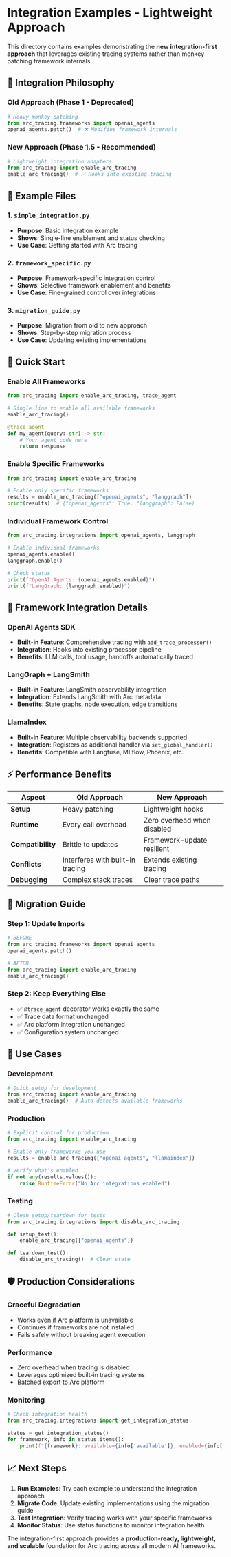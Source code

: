 # Integration Examples - Lightweight Approach

This directory contains examples demonstrating the **new integration-first approach** that leverages existing tracing systems rather than monkey patching framework internals.

## 🎯 Integration Philosophy

### **Old Approach (Phase 1 - Deprecated)**
```python
# Heavy monkey patching
from arc_tracing.frameworks import openai_agents
openai_agents.patch()  # ❌ Modifies framework internals
```

### **New Approach (Phase 1.5 - Recommended)**
```python
# Lightweight integration adapters
from arc_tracing import enable_arc_tracing
enable_arc_tracing()  # ✅ Hooks into existing tracing
```

## 📁 Example Files

### **1. `simple_integration.py`**
- **Purpose**: Basic integration example
- **Shows**: Single-line enablement and status checking
- **Use Case**: Getting started with Arc tracing

### **2. `framework_specific.py`**
- **Purpose**: Framework-specific integration control
- **Shows**: Selective framework enablement and benefits
- **Use Case**: Fine-grained control over integrations

### **3. `migration_guide.py`**  
- **Purpose**: Migration from old to new approach
- **Shows**: Step-by-step migration process
- **Use Case**: Updating existing implementations

## 🚀 Quick Start

### **Enable All Frameworks**
```python
from arc_tracing import enable_arc_tracing, trace_agent

# Single line to enable all available frameworks
enable_arc_tracing()

@trace_agent
def my_agent(query: str) -> str:
    # Your agent code here
    return response
```

### **Enable Specific Frameworks**
```python
from arc_tracing import enable_arc_tracing

# Enable only specific frameworks
results = enable_arc_tracing(["openai_agents", "langgraph"])
print(results)  # {"openai_agents": True, "langgraph": False}
```

### **Individual Framework Control**
```python
from arc_tracing.integrations import openai_agents, langgraph

# Enable individual frameworks
openai_agents.enable()
langgraph.enable()

# Check status
print(f"OpenAI Agents: {openai_agents.enabled}")
print(f"LangGraph: {langgraph.enabled}")
```

## 🔧 Framework Integration Details

### **OpenAI Agents SDK**
- **Built-in Feature**: Comprehensive tracing with `add_trace_processor()`
- **Integration**: Hooks into existing processor pipeline
- **Benefits**: LLM calls, tool usage, handoffs automatically traced

### **LangGraph + LangSmith**
- **Built-in Feature**: LangSmith observability integration
- **Integration**: Extends LangSmith with Arc metadata
- **Benefits**: State graphs, node execution, edge transitions

### **LlamaIndex**
- **Built-in Feature**: Multiple observability backends supported
- **Integration**: Registers as additional handler via `set_global_handler()`
- **Benefits**: Compatible with Langfuse, MLflow, Phoenix, etc.

## ⚡ Performance Benefits

| Aspect | Old Approach | New Approach |
|--------|-------------|--------------|
| **Setup** | Heavy patching | Lightweight hooks |
| **Runtime** | Every call overhead | Zero overhead when disabled |
| **Compatibility** | Brittle to updates | Framework-update resilient |
| **Conflicts** | Interferes with built-in tracing | Extends existing tracing |
| **Debugging** | Complex stack traces | Clear trace paths |

## 🔄 Migration Guide

### **Step 1: Update Imports**
```python
# BEFORE
from arc_tracing.frameworks import openai_agents
openai_agents.patch()

# AFTER  
from arc_tracing import enable_arc_tracing
enable_arc_tracing()
```

### **Step 2: Keep Everything Else**
- ✅ `@trace_agent` decorator works exactly the same
- ✅ Trace data format unchanged
- ✅ Arc platform integration unchanged
- ✅ Configuration system unchanged

## 🎯 Use Cases

### **Development**
```python
# Quick setup for development
from arc_tracing import enable_arc_tracing
enable_arc_tracing()  # Auto-detects available frameworks
```

### **Production**
```python
# Explicit control for production
from arc_tracing import enable_arc_tracing

# Enable only frameworks you use
results = enable_arc_tracing(["openai_agents", "llamaindex"])

# Verify what's enabled
if not any(results.values()):
    raise RuntimeError("No Arc integrations enabled")
```

### **Testing**
```python
# Clean setup/teardown for tests
from arc_tracing.integrations import disable_arc_tracing

def setup_test():
    enable_arc_tracing(["openai_agents"])

def teardown_test():
    disable_arc_tracing()  # Clean state
```

## 🛡️ Production Considerations

### **Graceful Degradation**
- Works even if Arc platform is unavailable
- Continues if frameworks are not installed
- Fails safely without breaking agent execution

### **Performance**
- Zero overhead when tracing is disabled
- Leverages optimized built-in tracing systems
- Batched export to Arc platform

### **Monitoring**
```python
# Check integration health
from arc_tracing.integrations import get_integration_status

status = get_integration_status()
for framework, info in status.items():
    print(f"{framework}: available={info['available']}, enabled={info['enabled']}")
```

## 📈 Next Steps

1. **Run Examples**: Try each example to understand the integration approach
2. **Migrate Code**: Update existing implementations using the migration guide
3. **Test Integration**: Verify tracing works with your specific frameworks
4. **Monitor Status**: Use status functions to monitor integration health

The integration-first approach provides a **production-ready, lightweight, and scalable** foundation for Arc tracing across all modern AI frameworks.